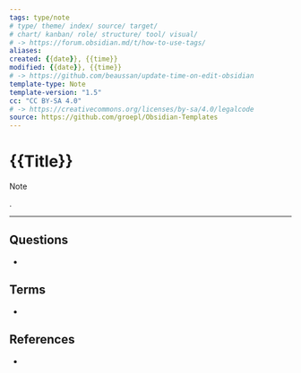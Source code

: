 ```yaml
---
tags: type/note
# type/ theme/ index/ source/ target/ 
# chart/ kanban/ role/ structure/ tool/ visual/ 
# -> https://forum.obsidian.md/t/how-to-use-tags/
aliases:
created: {{date}}, {{time}}
modified: {{date}}, {{time}}
# -> https://github.com/beaussan/update-time-on-edit-obsidian
template-type: Note
template-version: "1.5"
cc: "CC BY-SA 4.0"
# -> https://creativecommons.org/licenses/by-sa/4.0/legalcode
source: https://github.com/groepl/Obsidian-Templates
---
```


# {{Title}}

<!-- Main content of my thoughts really -->

> [!NOTE]
> .

---
## Questions
<!-- What remains for you to consider? --> 
- 

## Terms
<!-- Links to definition pages -->
- 

## References
<!-- Links to pages not referenced in the content -->
- 